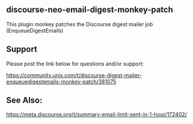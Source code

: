 ## discourse-neo-email-digest-monkey-patch

This plugin monkey patches the Discourse digest mailer job (EnqueueDigestEmails) 

## Support

Please post the link below for questions and/or support:

https://community.unix.com/t/discourse-digest-mailer-enqueuedigestemails-monkey-patch/381075

## See Also:

https://meta.discourse.org/t/summary-email-limit-sent-in-1-hour/172402/